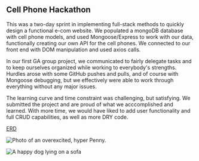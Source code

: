 ## Cell Phone Hackathon

This was a two-day sprint in implementing full-stack methods to quickly design a functional e-com website. We populated a mongoDB database with cell phone models, and used Mongoose/Express to work with our data, functionally creating our own API for the cell phones. We connected to our front end with DOM manipulation and used axios calls.

In our first GA group project, we communicated to fairly delegate tasks and to keep ourselves organized while working to everybody's strengths. Hurdles arose with some GitHub pushes and pulls, and of course with Mongoose debugging, but we effectively were able to work through everything without any major issues.

The learning curve and time constraint was challenging, but satisfying. We submitted the project and are proud of what we acccomplished and learned. With more time, we would have liked to add user functionality and full CRUD capabilities, as well as more DRY code.


[ERD](https://www.figma.com/file/s6l3H5archAJB5sohCyzUd/Cell-Phone-Hackathon?type=whiteboard&node-id=0%3A1&t=S1oKM3i5aejgSf69-1)

![Photo of an overexcited, hyper Penny.](https://i.imgur.com/nvfMRhL.png)

![A happy dog lying on a sofa](https://imgur.com/SyyIpKN)
